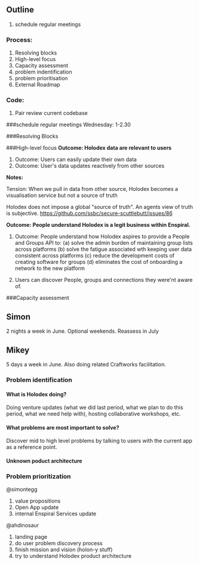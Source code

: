 
##  Outline

1. schedule regular meetings

### Process:
1. Resolving blocks
1. High-level focus
1. Capacity assessment
1. problem indentification
1. problem prioritisation 
1. External Roadmap 

### Code:
1. Pair review current codebase

###schedule regular meetings
Wednesday: 1-2.30

###Resolving Blocks

###High-level focus
**Outcome: Holodex data are relevant to users**
1. Outcome: Users can easily update their own data
1. Outcome: User's data updates reactively from other sources

**Notes:**

Tension: When we pull in data from other source, Holodex becomes a visualisation service but not a source of truth

Holodex does not impose a global "source of truth". An agents view of truth is subjective. 
https://github.com/ssbc/secure-scuttlebutt/issues/86

**Outcome: People understand Holodex is a legit business within Enspiral.** 

1. Outcome: People understand how Holodex aspires to provide a People and Groups API to:
 (a) solve the admin burden of maintaining group lists across platforms
 (b) solve the fatigue associated wth keeping user data consistent across platforms
 (c) reduce the development costs of creating software for groups
 (d) eliminates the cost of onboarding a network to the new platform
 
2. Users can discover People, groups and connections they were'nt aware of.
 

###Capacity assessment

## Simon
2 nights a week in June. Optional weekends. Reassess in July

## Mikey
5 days a week in June. Also doing related Craftworks facilitation. 


### Problem identification

#### What is Holodex doing?

Doing venture updates (what we did last period, what we plan to do this period, what we need help with), hosting collaborative workshops, etc.

#### What problems are most important to solve?

Discover mid to high level problems by talking to users with the current app as a reference point.

#### Unknown poduct architecture

### Problem prioritization

@simontegg

1. value propositions
1. Open App update
1. internal Enspiral Services update

@ahdinosaur

1. landing page
1. do user problem discovery process
1. finish mission and vision (holon-y stuff)
1. try to understand Holodex product architecture
